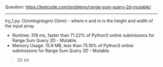 Question: https://leetcode.com/problems/range-sum-query-2d-mutable/

---

try_1.py: O(n*m*logn*logm) O(n*m) - where n and m is the height and width of the input array

* Runtime: 319 ms, faster than 71.22% of Python3 online submissions for Range Sum Query 2D - Mutable.
* Memory Usage: 15.9 MB, less than 75.19% of Python3 online submissions for Range Sum Query 2D - Mutable.

> 2D bit
